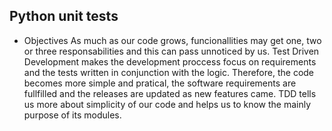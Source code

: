 ## Python unit tests

- Objectives
As much as our code grows, funcionallities may get one, two or three responsabilities and this can pass unnoticed by us.
Test Driven Development makes the development proccess focus on requirements and the tests written in conjunction with the logic.
Therefore, the code becomes more simple and pratical, the software requirements are fullfilled and the releases are updated as new features came.
TDD tells us more about simplicity of our code and helps us to know the mainly purpose of its modules. 